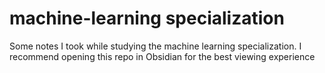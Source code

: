 # machine-learning specialization
 Some notes I took while studying the machine learning specialization. I recommend opening this repo in Obsidian for the best viewing experience
